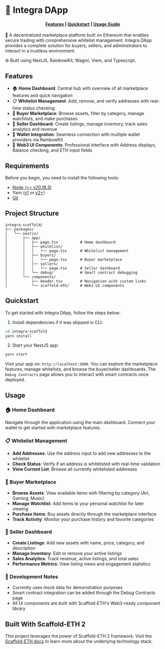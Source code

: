 # 🛒 Integra DApp

<h4 align="center">
  <a href="#features">Features</a> |
  <a href="#quickstart">Quickstart</a> |
  <a href="#usage">Usage Guide</a>
</h4>

🚀 A decentralized marketplace platform built on Ethereum that enables secure trading with comprehensive whitelist management. Integra DApp provides a complete solution for buyers, sellers, and administrators to interact in a trustless environment.

⚙️ Built using NextJS, RainbowKit, Wagmi, Viem, and Typescript.

## Features

- 🏠 **Home Dashboard**: Central hub with overview of all marketplace features and quick navigation
- 📋 **Whitelist Management**: Add, remove, and verify addresses with real-time status checking
- 🛒 **Buyer Marketplace**: Browse assets, filter by category, manage watchlists, and make purchases
- 🏪 **Seller Dashboard**: Create listings, manage inventory, track sales analytics and revenue
- 🔐 **Wallet Integration**: Seamless connection with multiple wallet providers via RainbowKit
- 💎 **Web3 UI Components**: Professional interface with Address displays, Balance checking, and ETH input fields

## Requirements

Before you begin, you need to install the following tools:

- [Node (>= v20.18.3)](https://nodejs.org/en/download/)
- Yarn ([v1](https://classic.yarnpkg.com/en/docs/install/) or [v2+](https://yarnpkg.com/getting-started/install))
- [Git](https://git-scm.com/downloads)

## Project Structure

```
integra-scaffold/
├── packages/
│   └── nextjs/
│       ├── app/
│       │   ├── page.tsx          # Home dashboard
│       │   ├── whitelist/
│       │   │   └── page.tsx      # Whitelist management
│       │   ├── buyers/
│       │   │   └── page.tsx      # Buyer marketplace
│       │   ├── sellers/
│       │   │   └── page.tsx      # Seller dashboard
│       │   └── debug/            # Smart contract debugging
│       └── components/
│           ├── Header.tsx        # Navigation with custom links
│           └── scaffold-eth/     # Web3 UI components
```

## Quickstart

To get started with Integra DApp, follow the steps below:

1. Install dependencies if it was skipped in CLI:

```bash
cd integra-scaffold
yarn install
```

2. Start your NextJS app:

```bash
yarn start
```

Visit your app on: `http://localhost:3000`. You can explore the marketplace features, manage whitelists, and browse the buyer/seller dashboards. The `Debug Contracts` page allows you to interact with smart contracts once deployed.


## Usage

### 🏠 Home Dashboard
Navigate through the application using the main dashboard. Connect your wallet to get started with marketplace features.

### 📋 Whitelist Management
- **Add Addresses**: Use the address input to add new addresses to the whitelist
- **Check Status**: Verify if an address is whitelisted with real-time validation
- **View Current List**: Browse all currently whitelisted addresses

### 🛒 Buyer Marketplace
- **Browse Assets**: View available items with filtering by category (Art, Gaming, Music)
- **Manage Watchlist**: Add items to your personal watchlist for later viewing
- **Purchase Items**: Buy assets directly through the marketplace interface
- **Track Activity**: Monitor your purchase history and favorite categories

### 🏪 Seller Dashboard
- **Create Listings**: Add new assets with name, price, category, and description
- **Manage Inventory**: Edit or remove your active listings
- **Sales Analytics**: Track revenue, active listings, and total sales
- **Performance Metrics**: View listing views and engagement statistics

### 🔧 Development Notes
- Currently uses mock data for demonstration purposes
- Smart contract integration can be added through the Debug Contracts page
- All UI components are built with Scaffold-ETH's Web3-ready component library

## Built With Scaffold-ETH 2

This project leverages the power of Scaffold-ETH 2 framework. Visit the [Scaffold-ETH docs](https://docs.scaffoldeth.io) to learn more about the underlying technology stack.